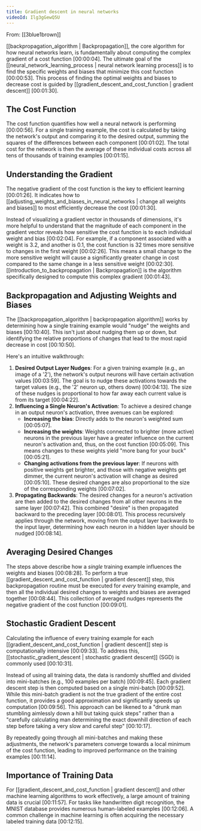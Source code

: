 ```yaml
---
title: Gradient descent in neural networks
videoId: Ilg3gGewQ5U
---
```


From: [[3blue1brown]] <br/> 

[[backpropagation_algorithm | Backpropagation]], the core algorithm for how neural networks learn, is fundamentally about computing the complex gradient of a cost function <a class="yt-timestamp" data-t="00:00:04">[00:00:04]</a>. The ultimate goal of the [[neural_network_learning_process | neural network learning process]] is to find the specific weights and biases that minimize this cost function <a class="yt-timestamp" data-t="00:00:53">[00:00:53]</a>. This process of finding the optimal weights and biases to decrease cost is guided by [[gradient_descent_and_cost_function | gradient descent]] <a class="yt-timestamp" data-t="00:01:30">[00:01:30]</a>.

## The Cost Function

The cost function quantifies how well a neural network is performing <a class="yt-timestamp" data-t="00:00:56">[00:00:56]</a>.
For a single training example, the cost is calculated by taking the network's output and comparing it to the desired output, summing the squares of the differences between each component <a class="yt-timestamp" data-t="00:01:02">[00:01:02]</a>. The total cost for the network is then the average of these individual costs across all tens of thousands of training examples <a class="yt-timestamp" data-t="00:01:15">[00:01:15]</a>.

## Understanding the Gradient

The negative gradient of the cost function is the key to efficient learning <a class="yt-timestamp" data-t="00:01:26">[00:01:26]</a>. It indicates how to [[adjusting_weights_and_biases_in_neural_networks | change all weights and biases]] to most efficiently decrease the cost <a class="yt-timestamp" data-t="00:01:30">[00:01:30]</a>.

Instead of visualizing a gradient vector in thousands of dimensions, it's more helpful to understand that the magnitude of each component in the gradient vector reveals how sensitive the cost function is to each individual weight and bias <a class="yt-timestamp" data-t="00:02:04">[00:02:04]</a>. For example, if a component associated with a weight is 3.2, and another is 0.1, the cost function is 32 times more sensitive to changes in the first weight <a class="yt-timestamp" data-t="00:02:26">[00:02:26]</a>. This means a small change to the more sensitive weight will cause a significantly greater change in cost compared to the same change in a less sensitive weight <a class="yt-timestamp" data-t="00:02:30">[00:02:30]</a>. [[introduction_to_backpropagation | Backpropagation]] is the algorithm specifically designed to compute this complex gradient <a class="yt-timestamp" data-t="00:01:43">[00:01:43]</a>.

## Backpropagation and Adjusting Weights and Biases

The [[backpropagation_algorithm | backpropagation algorithm]] works by determining how a single training example would "nudge" the weights and biases <a class="yt-timestamp" data-t="00:10:40">[00:10:40]</a>. This isn't just about nudging them up or down, but identifying the relative proportions of changes that lead to the most rapid decrease in cost <a class="yt-timestamp" data-t="00:10:50">[00:10:50]</a>.

Here's an intuitive walkthrough:
1.  **Desired Output Layer Nudges**: For a given training example (e.g., an image of a '2'), the network's output neurons will have certain activation values <a class="yt-timestamp" data-t="00:03:59">[00:03:59]</a>. The goal is to nudge these activations towards the target values (e.g., the '2' neuron up, others down) <a class="yt-timestamp" data-t="00:04:13">[00:04:13]</a>. The size of these nudges is proportional to how far away each current value is from its target <a class="yt-timestamp" data-t="00:04:22">[00:04:22]</a>.
2.  **Influencing a Single Neuron's Activation**: To achieve a desired change in an output neuron's activation, three avenues can be explored:
    *   **Increasing the bias**: Directly adds to the neuron's weighted sum <a class="yt-timestamp" data-t="00:05:07">[00:05:07]</a>.
    *   **Increasing the weights**: Weights connected to brighter (more active) neurons in the previous layer have a greater influence on the current neuron's activation and, thus, on the cost function <a class="yt-timestamp" data-t="00:05:09">[00:05:09]</a>. This means changes to these weights yield "more bang for your buck" <a class="yt-timestamp" data-t="00:05:21">[00:05:21]</a>.
    *   **Changing activations from the previous layer**: If neurons with positive weights get brighter, and those with negative weights get dimmer, the current neuron's activation will change as desired <a class="yt-timestamp" data-t="00:05:10">[00:05:10]</a>. These desired changes are also proportional to the size of the corresponding weights <a class="yt-timestamp" data-t="00:07:02">[00:07:02]</a>.
3.  **Propagating Backwards**: The desired changes for a neuron's activation are then added to the desired changes from all other neurons in the same layer <a class="yt-timestamp" data-t="00:07:42">[00:07:42]</a>. This combined "desire" is then propagated backward to the preceding layer <a class="yt-timestamp" data-t="00:08:01">[00:08:01]</a>. This process recursively applies through the network, moving from the output layer backwards to the input layer, determining how each neuron in a hidden layer should be nudged <a class="yt-timestamp" data-t="00:08:14">[00:08:14]</a>.

## Averaging Desired Changes

The steps above describe how a *single* training example influences the weights and biases <a class="yt-timestamp" data-t="00:08:28">[00:08:28]</a>. To perform a true [[gradient_descent_and_cost_function | gradient descent]] step, this backpropagation routine must be executed for *every* training example, and then all the individual desired changes to weights and biases are averaged together <a class="yt-timestamp" data-t="00:08:44">[00:08:44]</a>. This collection of averaged nudges represents the negative gradient of the cost function <a class="yt-timestamp" data-t="00:09:01">[00:09:01]</a>.

## Stochastic Gradient Descent

Calculating the influence of every training example for each [[gradient_descent_and_cost_function | gradient descent]] step is computationally intensive <a class="yt-timestamp" data-t="00:09:33">[00:09:33]</a>. To address this, [[stochastic_gradient_descent | stochastic gradient descent]] (SGD) is commonly used <a class="yt-timestamp" data-t="00:10:31">[00:10:31]</a>.

Instead of using all training data, the data is randomly shuffled and divided into mini-batches (e.g., 100 examples per batch) <a class="yt-timestamp" data-t="00:09:45">[00:09:45]</a>. Each gradient descent step is then computed based on a single mini-batch <a class="yt-timestamp" data-t="00:09:52">[00:09:52]</a>. While this mini-batch gradient is not the true gradient of the entire cost function, it provides a good approximation and significantly speeds up computation <a class="yt-timestamp" data-t="00:09:56">[00:09:56]</a>. This approach can be likened to a "drunk man stumbling aimlessly down a hill but taking quick steps" rather than a "carefully calculating man determining the exact downhill direction of each step before taking a very slow and careful step" <a class="yt-timestamp" data-t="00:10:17">[00:10:17]</a>.

By repeatedly going through all mini-batches and making these adjustments, the network's parameters converge towards a local minimum of the cost function, leading to improved performance on the training examples <a class="yt-timestamp" data-t="00:11:14">[00:11:14]</a>.

## Importance of Training Data

For [[gradient_descent_and_cost_function | gradient descent]] and other machine learning algorithms to work effectively, a large amount of training data is crucial <a class="yt-timestamp" data-t="00:11:57">[00:11:57]</a>. For tasks like handwritten digit recognition, the MNIST database provides numerous human-labeled examples <a class="yt-timestamp" data-t="00:12:06">[00:12:06]</a>. A common challenge in machine learning is often acquiring the necessary labeled training data <a class="yt-timestamp" data-t="00:12:15">[00:12:15]</a>.